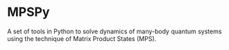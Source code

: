 # MPSPy
 A set of tools in Python to solve dynamics of many-body quantum systems using the technique of Matrix Product States (MPS). 
